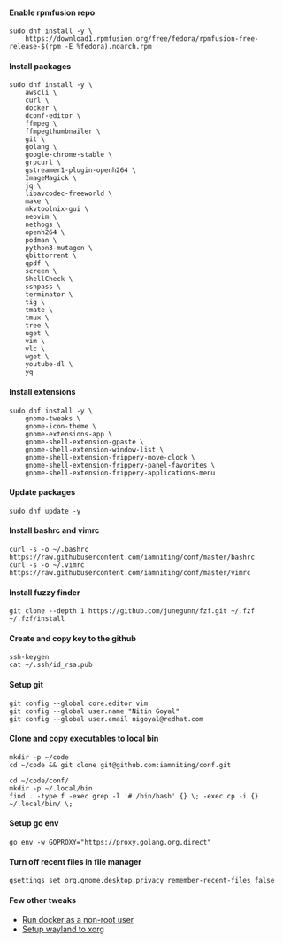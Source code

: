 #### Enable rpmfusion repo
```console
sudo dnf install -y \
    https://download1.rpmfusion.org/free/fedora/rpmfusion-free-release-$(rpm -E %fedora).noarch.rpm
```

#### Install packages
```console
sudo dnf install -y \
    awscli \
    curl \
    docker \
    dconf-editor \
    ffmpeg \
    ffmpegthumbnailer \
    git \
    golang \
    google-chrome-stable \
    grpcurl \
    gstreamer1-plugin-openh264 \
    ImageMagick \
    jq \
    libavcodec-freeworld \
    make \
    mkvtoolnix-gui \
    neovim \
    nethogs \
    openh264 \
    podman \
    python3-mutagen \
    qbittorrent \
    qpdf \
    screen \
    ShellCheck \
    sshpass \
    terminator \
    tig \
    tmate \
    tmux \
    tree \
    uget \
    vim \
    vlc \
    wget \
    youtube-dl \
    yq
```

#### Install extensions
```console
sudo dnf install -y \
    gnome-tweaks \
    gnome-icon-theme \
    gnome-extensions-app \
    gnome-shell-extension-gpaste \
    gnome-shell-extension-window-list \
    gnome-shell-extension-frippery-move-clock \
    gnome-shell-extension-frippery-panel-favorites \
    gnome-shell-extension-frippery-applications-menu
```

#### Update packages
```console
sudo dnf update -y
```

#### Install bashrc and vimrc
```console
curl -s -o ~/.bashrc https://raw.githubusercontent.com/iamniting/conf/master/bashrc
curl -s -o ~/.vimrc https://raw.githubusercontent.com/iamniting/conf/master/vimrc
```

#### Install fuzzy finder
```console
git clone --depth 1 https://github.com/junegunn/fzf.git ~/.fzf
~/.fzf/install
```

#### Create and copy key to the github
```console
ssh-keygen
cat ~/.ssh/id_rsa.pub
```

#### Setup git
```console
git config --global core.editor vim
git config --global user.name "Nitin Goyal"
git config --global user.email nigoyal@redhat.com
```

#### Clone and copy executables to local bin
```console
mkdir -p ~/code
cd ~/code && git clone git@github.com:iamniting/conf.git

cd ~/code/conf/
mkdir -p ~/.local/bin
find . -type f -exec grep -l '#!/bin/bash' {} \; -exec cp -i {} ~/.local/bin/ \;
```

#### Setup go env
```console
go env -w GOPROXY="https://proxy.golang.org,direct"
```

#### Turn off recent files in file manager
```console
gsettings set org.gnome.desktop.privacy remember-recent-files false
```

#### Few other tweaks
* [Run docker as a non-root user](https://docs.docker.com/engine/install/linux-postinstall/)
* [Setup wayland to xorg](https://docs.fedoraproject.org/en-US/quick-docs/configuring-xorg-as-default-gnome-session/)
